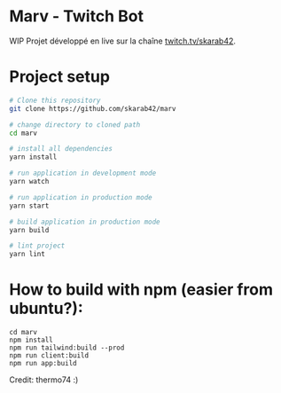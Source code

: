 # Marv - Twitch Bot

WIP Projet développé en live sur la chaîne [twitch.tv/skarab42](https://www.twitch.tv/skarab42).

# Project setup

```bash
# Clone this repository
git clone https://github.com/skarab42/marv

# change directory to cloned path
cd marv

# install all dependencies
yarn install

# run application in development mode
yarn watch

# run application in production mode
yarn start

# build application in production mode
yarn build

# lint project
yarn lint
```

# How to build with npm (easier from ubuntu?):

```
cd marv
npm install
npm run tailwind:build --prod
npm run client:build
npm run app:build
```

Credit: thermo74 :)
